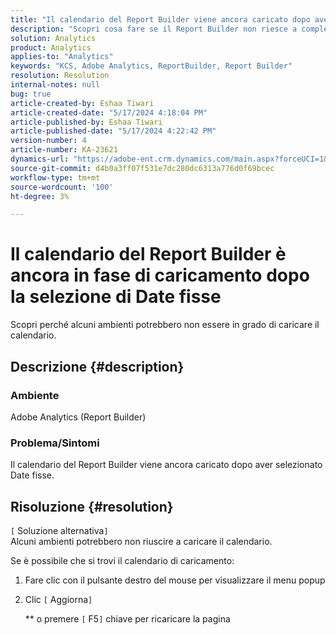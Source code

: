 ```yaml
---
title: "Il calendario del Report Builder viene ancora caricato dopo aver selezionato Date fisse"
description: "Scopri cosa fare se il Report Builder non riesce a completare il caricamento del calendario."
solution: Analytics
product: Analytics
applies-to: "Analytics"
keywords: "KCS, Adobe Analytics, ReportBuilder, Report Builder"
resolution: Resolution
internal-notes: null
bug: true
article-created-by: Eshaa Tiwari
article-created-date: "5/17/2024 4:18:04 PM"
article-published-by: Eshaa Tiwari
article-published-date: "5/17/2024 4:22:42 PM"
version-number: 4
article-number: KA-23621
dynamics-url: "https://adobe-ent.crm.dynamics.com/main.aspx?forceUCI=1&pagetype=entityrecord&etn=knowledgearticle&id=86bd4205-6914-ef11-9f8a-6045bd02b206"
source-git-commit: d4b0a3ff07f531e7dc280dc6313a776d0f69bcec
workflow-type: tm+mt
source-wordcount: '100'
ht-degree: 3%

---
```


# Il calendario del Report Builder è ancora in fase di caricamento dopo la selezione di Date fisse


Scopri perché alcuni ambienti potrebbero non essere in grado di caricare il calendario.

## Descrizione {#description}


### Ambiente

Adobe Analytics (Report Builder)

### Problema/Sintomi

Il calendario del Report Builder viene ancora caricato dopo aver selezionato Date fisse.


## Risoluzione {#resolution}

`[` Soluzione alternativa`]` <br>
Alcuni ambienti potrebbero non riuscire a caricare il calendario.

Se è possibile che si trovi il calendario di caricamento:

1. Fare clic con il pulsante destro del mouse per visualizzare il menu popup
2. Clic `[` Aggiorna`]`

   \*\* o premere `[` F5`]`  chiave per ricaricare la pagina



